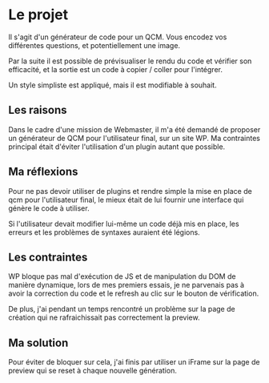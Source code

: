 # Le projet
Il s'agit d'un générateur de code pour un QCM. Vous encodez vos différentes questions, et potentiellement une image. 

Par la suite il est possible de prévisualiser le rendu du code et vérifier son efficacité, et la sortie est un code à copier / coller pour l'intégrer. 

Un style simpliste est appliqué, mais il est modifiable à souhait. 

## Les raisons 

Dans le cadre d'une mission de Webmaster, il m'a été demandé de proposer un générateur de QCM pour l'utilisateur final, sur un site WP. Ma contraintes principal était d'éviter l'utilisation d'un plugin autant que possible. 

## Ma réflexions

Pour ne pas devoir utiliser de plugins et rendre simple la mise en place de qcm pour l'utilisateur final, le mieux était de lui fournir une interface qui génère le code à utiliser. 

Si l'utilisateur devait modifier lui-même un code déjà mis en place, les erreurs et les problèmes de syntaxes auraient été légions.

## Les contraintes

WP bloque pas mal d'exécution de JS et de manipulation du DOM de manière dynamique, lors de mes premiers essais, je ne parvenais pas à avoir la correction du code et le refresh au clic sur le bouton de vérification. 

De plus, j'ai pendant un temps rencontré un problème sur la page de création qui ne rafraichissait pas correctement la preview.

## Ma solution

Pour éviter de bloquer sur cela, j'ai finis par utiliser un iFrame sur la page de preview qui se reset à chaque nouvelle génération. 






